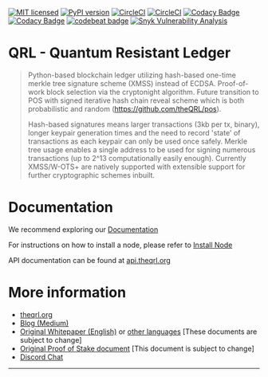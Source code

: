 
[![MIT licensed](https://img.shields.io/badge/license-MIT-blue.svg)](https://raw.githubusercontent.com/theQRL/qrllib/master/LICENSE)
[![PyPI version](https://badge.fury.io/py/qrl.svg)](https://badge.fury.io/py/qrl)
[![CircleCI](https://circleci.com/gh/theQRL/QRL.svg?style=shield)](https://circleci.com/gh/theQRL/QRL)
[![CircleCI](https://img.shields.io/circleci/project/github/theQRL/integration_tests/master.svg?label=integration)](https://circleci.com/gh/theQRL/integration_tests)
[![Codacy Badge](https://api.codacy.com/project/badge/Coverage/e3070763b579456380822b2909259070)](https://www.codacy.com/app/qrl/QRL?utm_source=github.com&utm_medium=referral&utm_content=theQRL/QRL&utm_campaign=Badge_Coverage) 
[![Codacy Badge](https://api.codacy.com/project/badge/Grade/e3070763b579456380822b2909259070)](https://www.codacy.com/app/qrl/QRL?utm_source=github.com&amp;utm_medium=referral&amp;utm_content=theQRL/QRL&amp;utm_campaign=Badge_Grade)
[![codebeat badge](https://codebeat.co/badges/9a0c8cad-bfa0-4ea7-89bf-bcb80859ce43)](https://codebeat.co/projects/github-com-theqrl-qrl-master)
[![Snyk Vulnerability Analysis](https://snyk.io/test/github/theQRL/QRL/badge.svg)](https://snyk.io/test/github/theQRL/QRL)


# QRL - Quantum Resistant Ledger 

> Python-based blockchain ledger utilizing hash-based one-time merkle tree signature scheme (XMSS) instead of ECDSA. Proof-of-work block selection via the cryptonight algorithm. Future transition to POS with signed iterative hash chain reveal scheme which is both probabilistic and random (https://github.com/theQRL/pos).
>
> Hash-based signatures means larger transactions (3kb per tx, binary), longer keypair generation times and the need to record 'state' of transactions as each keypair can only be used once safely. Merkle tree usage enables a single address to be used for signing numerous transactions (up to 2^13 computationally easily enough). Currently XMSS/W-OTS+ are natively supported with extensible support for further cryptographic schemes inbuilt. 

# Documentation

We recommend exploring our [Documentation](https://docs.theqrl.org/) 

For instructions on how to install a node, please refer to [Install Node](https://docs.theqrl.org/node/QRLnode/) 

API documentation can be found at [api.theqrl.org](https://api.theqrl.org)

# More information

 * [theqrl.org](https://theqrl.org)
 * [Blog (Medium)](https://medium.com/the-quantum-resistant-ledger)
 * [Original Whitepaper (English)](https://github.com/theQRL/Whitepaper/blob/master/QRL_whitepaper.pdf) or [other languages](https://github.com/theQRL/Whitepaper/blob/master) [These documents are subject to change]
 * [Original Proof of Stake document](https://github.com/theQRL/pos) [This document is subject to change]
 * [Discord Chat](https://discord.gg/RcR9WzX)
 
* * *

